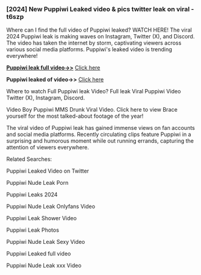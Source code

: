 ### [2024] New Puppiwi Leaked video & pics twitter leak on viral - t6szp

Where can I find the full video of Puppiwi leaked? WATCH HERE! The viral 2024 Puppiwi leak is making waves on Instagram, Twitter (X), and Discord. The video has taken the internet by storm, captivating viewers across various social media platforms. Puppiwi's leaked video is trending everywhere!


**[Puppiwi leak full video->>](http://wildbook.top/wildbook8git)** [Click here](http://wildbook.top/wildbook8git)

**Puppiwi leaked of video->>** [Click here](http://wildbook.top/wildbook8git)


Where to watch Full Puppiwi leak Video? Full leak Viral Puppiwi Video Twitter (X), Instagram, Discord.

Video Boy Puppiwi MMS Drunk Viral Video. Click here to view Brace yourself for the most talked-about footage of the year!

The viral video of Puppiwi leak has gained immense views on fan accounts and social media platforms. Recently circulating clips feature Puppiwi in a surprising and humorous moment while out running errands, capturing the attention of viewers everywhere.


Related Searches:

Puppiwi Leaked Video on Twitter

Puppiwi Nude Leak Porn

Puppiwi Leaks 2024

Puppiwi Nude Leak Onlyfans Video

Puppiwi Leak Shower Video

Puppiwi Leak Photos

Puppiwi Nude Leak Sexy Video

Puppiwi Leaked full video

Puppiwi Nude Leak xxx Video

